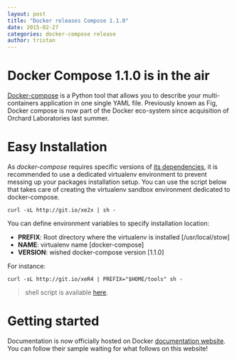 ```yaml
---
layout: post
title: "Docker releases Compose 1.1.0"
date: 2015-02-27
categories: docker-compose release
author: tristan
---
```

# Docker Compose 1.1.0 is in the air

[Docker-compose][dc-gh] is a Python tool that allows you to describe your multi-containers application in one single YAML file. Previously known as Fig, Docker compose is now part of the Docker eco-system since acquisition of Orchard Laboratories last summer.

# Easy Installation
As *docker-compose* requires specific versions of [its dependencies][dc-deps], it is recommended to use a dedicated virtualenv environment to prevent messing up your packages installation setup. You can use the script below that takes care of creating the virtualenv sandbox environment dedicated to docker-compose.

    curl -sL http://git.io/xe2x | sh -

You can define environment variables to specify installation location:

* **PREFIX**: Root directory where the virtualenv is installed [/usr/local/stow]
* **NAME**: virtualenv name [docker-compose]
* **VERSION**: wished docker-compose version [1.1.0]       

For instance:

    curl -sL http://git.io/xeR4 | PREFIX="$HOME/tools" sh -

> shell script is available [here][dc-gist].

# Getting started

Documentation is now officially hosted on Docker [documentation website][dc-doc].
You can follow their sample waiting for what follows on this website!

[dc-gh]:   https://github.com/docker/compose
[dc-doc]:  http://docs.docker.com/compose/
[dc-deps]: https://github.com/docker/compose/blob/1.1.0/requirements.txt
[dc-gist]: https://gist.github.com/a34d483584327b73ff1c.git
